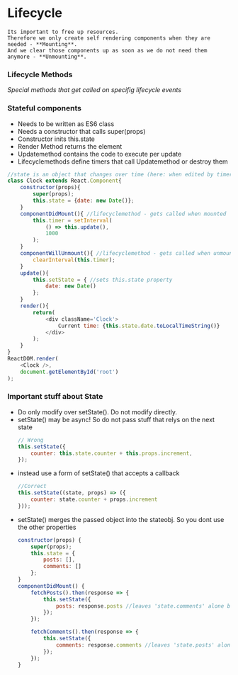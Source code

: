 # Lifecycle
```
Its important to free up resources. 
Therefore we only create self rendering components when they are needed - **Mounting**.
And we clear those components up as soon as we do not need them anymore - **Unmounting**.
```
### Lifecycle Methods
*Special methods that get called on specifig lifecycle events*

### Stateful components
- Needs to be written as ES6 class
- Needs a constructor that calls super(props)
- Constructor inits this.state
- Render Method returns the element
- Updatemethod contains the code to execute per update
- Lifecyclemethods define timers that call Updatemethod or destroy them
```javascript
//state is an object that changes over time (here: when edited by timer callback)
class Clock extends React.Component{
    constructor(props){
        super(props);
        this.state = {date: new Date()};
    }
    componentDidMount(){ //lifecyclemethod - gets called when mounted
        this.timer = setInterval(
            () => this.update(),
            1000
        );
    }
    componentWillUnmount(){ //lifecyclemethod - gets called when unmounted
        clearInterval(this.timer);
    }
    update(){
        this.setState = { //sets this.state property
            date: new Date()
        };
    }
    render(){
        return(
            <div className='Clock'>
                Current time: {this.state.date.toLocalTimeString()}
            </div>
        );
    }
}
ReactDOM.render(
    <Clock />,
    document.getElementById('root')
);
```

### Important stuff about State
- Do only modify over setState(). Do not modify directly.
- setState() may be async! So do not pass stuff that relys on the next state
    ```javascript
    // Wrong
    this.setState({
        counter: this.state.counter + this.props.increment,
    });
    ```
- instead use a form of setState() that accepts a callback
    ```javascript
    //Correct
    this.setState((state, props) => ({
        counter: state.counter + props.increment
    }));
    ```
- setState() merges the passed object into the stateobj. So you dont use the other properties
    ```javascript
    constructor(props) {
        super(props);
        this.state = {
            posts: [],
            comments: []
        };
    }
    componentDidMount() {
        fetchPosts().then(response => {
            this.setState({
                posts: response.posts //leaves 'state.comments' alone but replaces 'state.posts'
            });
        });

        fetchComments().then(response => {
            this.setState({
                comments: response.comments //leaves 'state.posts' alone but replaces 'state.comments'
            });
        });
    }
    ```

